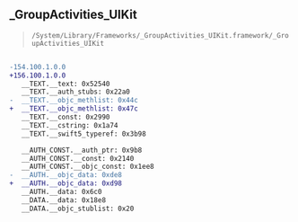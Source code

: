 ## _GroupActivities_UIKit

> `/System/Library/Frameworks/_GroupActivities_UIKit.framework/_GroupActivities_UIKit`

```diff

-154.100.1.0.0
+156.100.1.0.0
   __TEXT.__text: 0x52540
   __TEXT.__auth_stubs: 0x22a0
-  __TEXT.__objc_methlist: 0x44c
+  __TEXT.__objc_methlist: 0x47c
   __TEXT.__const: 0x2990
   __TEXT.__cstring: 0x1a74
   __TEXT.__swift5_typeref: 0x3b98

   __AUTH_CONST.__auth_ptr: 0x9b8
   __AUTH_CONST.__const: 0x2140
   __AUTH_CONST.__objc_const: 0x1ee8
-  __AUTH.__objc_data: 0xde8
+  __AUTH.__objc_data: 0xd98
   __AUTH.__data: 0x6c0
   __DATA.__data: 0x18e8
   __DATA.__objc_stublist: 0x20

```
